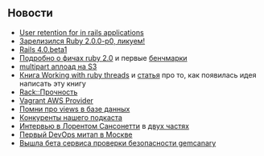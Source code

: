 ## Новости

* [User retention for in rails applications](http://ninjasandrobots.com/cohort-analysis-user-retention-in-a-rails-application)
* [Зарелизился Ruby 2.0.0-p0, ликуем!](http://www.ruby-lang.org/en/news/2013/02/24/ruby-2-0-0-p0-is-released/)
* [Rails 4.0.beta1](http://weblog.rubyonrails.org/2013/2/25/Rails-4-0-beta1/)
* [Подробно о фичах ruby 2.0](http://blog.marc-andre.ca/2013/02/23/ruby-2-by-example/) и первые
  [бенчмарки](http://www.superpumpup.com/ruby-2-load-rails-twice-as-fast)
* [multipart аплоад на S3](http://blog.bitcast.io/post/43001057745/direct-multipart-uploads-to-s3-in-rails)
* [Книга Working with ruby threads](http://www.workingwithrubythreads.com/)
  и [статья](http://www.jstorimer.com/newsletter/ruby-core-classes-arent-thread-safe.html) про то,
  как появилась идея написать эту книгу
* [Rack::Прочность](https://github.com/blambeau/rack-robustness)
* [Vagrant AWS Provider](http://www.hashicorp.com/blog/preview-vagrant-aws.html)
* [Помни про views в базе данных](http://blog.hashrocket.com/posts/sql-views-and-activerecord)
* [Конкуренты нашего подкаста](http://www.rwpod.com/)
* [Интервью в Лорентом Сансонетти](http://rubysource.com/getting-to-know-rubymotion-with-laurent-sansonetti/) в [двух
  частях](http://rubysource.com/laurent-sansonetti-on-rubymotion-internals/)
* [Первый DevOps митап в Москве](http://express42.com/blog/2013-02-25-devops-meetup-16-feb.html)
* [Вышла бета сервиса проверки безопасности gemcanary](https://gemcanary.com/)
